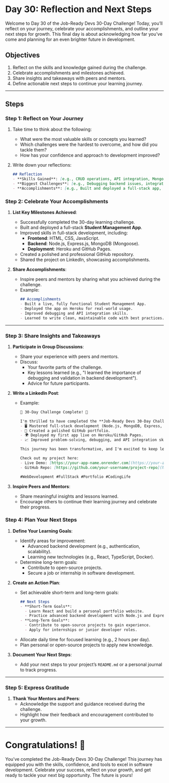 # Day 30: Reflection and Next Steps

Welcome to Day 30 of the Job-Ready Devs 30-Day Challenge! Today, you’ll reflect on your journey, celebrate your accomplishments, and outline your next steps for growth. This final day is about acknowledging how far you’ve come and planning for an even brighter future in development.

## Objectives
1. Reflect on the skills and knowledge gained during the challenge.
2. Celebrate accomplishments and milestones achieved.
3. Share insights and takeaways with peers and mentors.
4. Define actionable next steps to continue your learning journey.

---

## Steps

### Step 1: Reflect on Your Journey
1. Take time to think about the following:
   - What were the most valuable skills or concepts you learned?
   - Which challenges were the hardest to overcome, and how did you tackle them?
   - How has your confidence and approach to development improved?

2. Write down your reflections:
    ```markdown
    ## Reflection
    - **Skills Gained**: [e.g., CRUD operations, API integration, MongoDB, deployment]
    - **Biggest Challenges**: [e.g., Debugging backend issues, integrating Fetch API]
    - **Accomplishments**: [e.g., Built and deployed a full-stack app, created a polished portfolio]
    ```

### Step 2: Celebrate Your Accomplishments

1. **List Key Milestones Achieved**:
   - Successfully completed the 30-day learning challenge.
   - Built and deployed a full-stack **Student Management App**.
   - Improved skills in full-stack development, including:
     - **Frontend**: HTML, CSS, JavaScript.
     - **Backend**: Node.js, Express.js, MongoDB (Mongoose).
     - **Deployment**: Heroku and GitHub Pages.
   - Created a polished and professional GitHub repository.
   - Shared the project on LinkedIn, showcasing accomplishments.

2. **Share Accomplishments**:
   - Inspire peers and mentors by sharing what you achieved during the challenge.
   - Example:
     ```markdown
     ## Accomplishments
     - Built a live, fully functional Student Management App.
     - Deployed the app on Heroku for real-world usage.
     - Improved debugging and API integration skills.
     - Learned to write clean, maintainable code with best practices.
     ```

---

### Step 3: Share Insights and Takeaways

1. **Participate in Group Discussions**:
   - Share your experience with peers and mentors.
   - Discuss:
     - Your favorite parts of the challenge.
     - Key lessons learned (e.g., "I learned the importance of debugging and validation in backend development").
     - Advice for future participants.

2. **Write a LinkedIn Post**:
   - Example:
     ```markdown
     🚀 30-Day Challenge Complete! 🎉

     I'm thrilled to have completed the **Job-Ready Devs 30-Day Challenge**, where I built a full-stack Student Management App and gained invaluable skills along the way. Here's what I achieved:
     - 🖥️ Mastered full-stack development (Node.js, MongoDB, Express, JavaScript).
     - 📂 Created a polished GitHub portfolio.
     - 🌍 Deployed my first app live on Heroku/GitHub Pages.
     - 📈 Improved problem-solving, debugging, and API integration skills.

     This journey has been transformative, and I'm excited to keep learning and building! 🚀

     Check out my project here:
     - Live Demo: [https://your-app-name.onrender.com](https://your-app-name.onrender.com)
     - GitHub Repo: [https://github.com/your-username/project-repo](https://github.com/your-username/project-repo)

     #WebDevelopment #FullStack #Portfolio #CodingLife
     ```

3. **Inspire Peers and Mentors**:
   - Share meaningful insights and lessons learned.
   - Encourage others to continue their learning journey and celebrate their progress.

### Step 4: Plan Your Next Steps

1. **Define Your Learning Goals**:
   - Identify areas for improvement:
     - Advanced backend development (e.g., authentication, scalability).
     - Learning new technologies (e.g., React, TypeScript, Docker).
   - Determine long-term goals:
     - Contribute to open-source projects.
     - Secure a job or internship in software development.

2. **Create an Action Plan**:
   - Set achievable short-term and long-term goals:
     ```markdown
     ## Next Steps
     - **Short-Term Goals**:
       - Learn React and build a personal portfolio website.
       - Practice advanced backend development with Node.js and Express.js.
     - **Long-Term Goals**:
       - Contribute to open-source projects to gain experience.
       - Apply for internships or junior developer roles.
     ```
   - Allocate daily time for focused learning (e.g., 2 hours per day).
   - Plan personal or open-source projects to apply new knowledge.

3. **Document Your Next Steps**:
   - Add your next steps to your project’s `README.md` or a personal journal to track progress.

---

### Step 5: Express Gratitude

1. **Thank Your Mentors and Peers**:
   - Acknowledge the support and guidance received during the challenge.
   - Highlight how their feedback and encouragement contributed to your growth.

---

# Congratulations! 🎉
You’ve completed the Job-Ready Devs 30-Day Challenge! This journey has equipped you with the skills, confidence, and tools to excel in software development. Celebrate your success, reflect on your growth, and get ready to tackle your next big opportunity. The future is yours!